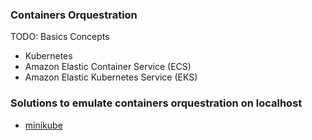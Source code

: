 ### Containers Orquestration

TODO: Basics Concepts

- Kubernetes
- Amazon Elastic Container Service (ECS)
- Amazon Elastic Kubernetes Service (EKS)

### Solutions to emulate containers orquestration on localhost 
- [minikube](minikube.html)
